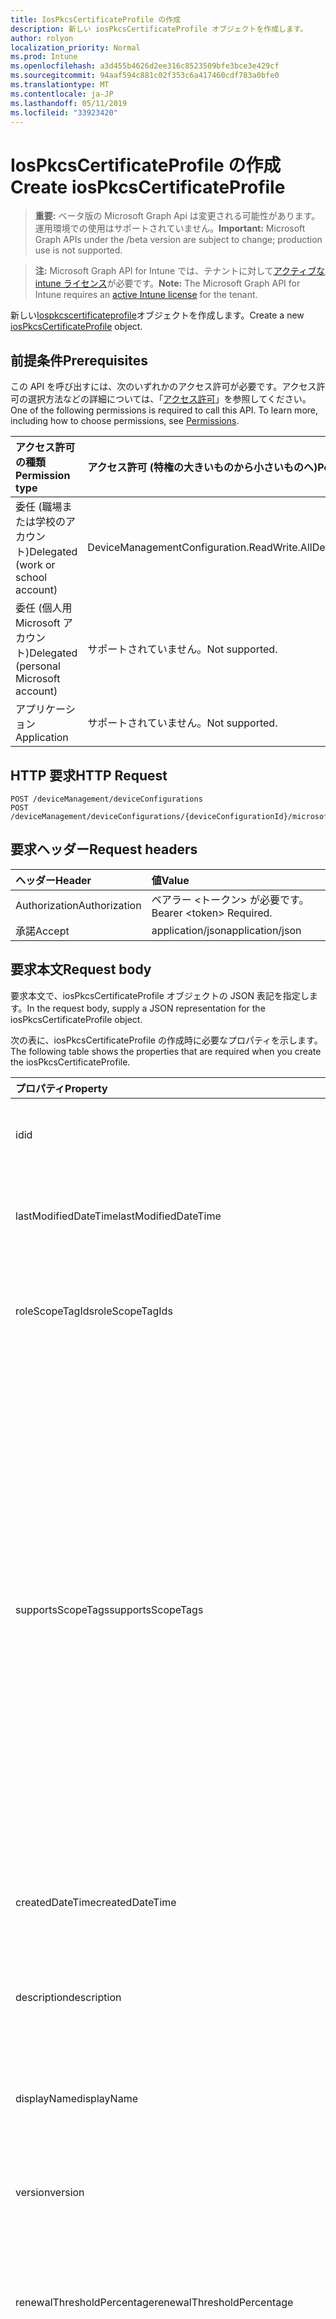 ```yaml
---
title: IosPkcsCertificateProfile の作成
description: 新しい iosPkcsCertificateProfile オブジェクトを作成します。
author: rolyon
localization_priority: Normal
ms.prod: Intune
ms.openlocfilehash: a3d455b4626d2ee316c8523509bfe3bce3e429cf
ms.sourcegitcommit: 94aaf594c881c02f353c6a417460cdf783a0bfe0
ms.translationtype: MT
ms.contentlocale: ja-JP
ms.lasthandoff: 05/11/2019
ms.locfileid: "33923420"
---
```

# <a name="create-iospkcscertificateprofile"></a><span data-ttu-id="7be09-103">IosPkcsCertificateProfile の作成</span><span class="sxs-lookup"><span data-stu-id="7be09-103">Create iosPkcsCertificateProfile</span></span>

> <span data-ttu-id="7be09-104">**重要:** ベータ版の Microsoft Graph Api は変更される可能性があります。運用環境での使用はサポートされていません。</span><span class="sxs-lookup"><span data-stu-id="7be09-104">**Important:** Microsoft Graph APIs under the /beta version are subject to change; production use is not supported.</span></span>

> <span data-ttu-id="7be09-105">**注:** Microsoft Graph API for Intune では、テナントに対して[アクティブな intune ライセンス](https://go.microsoft.com/fwlink/?linkid=839381)が必要です。</span><span class="sxs-lookup"><span data-stu-id="7be09-105">**Note:** The Microsoft Graph API for Intune requires an [active Intune license](https://go.microsoft.com/fwlink/?linkid=839381) for the tenant.</span></span>

<span data-ttu-id="7be09-106">新しい[Iospkcscertificateprofile](../resources/intune-deviceconfig-iospkcscertificateprofile.md)オブジェクトを作成します。</span><span class="sxs-lookup"><span data-stu-id="7be09-106">Create a new [iosPkcsCertificateProfile](../resources/intune-deviceconfig-iospkcscertificateprofile.md) object.</span></span>

## <a name="prerequisites"></a><span data-ttu-id="7be09-107">前提条件</span><span class="sxs-lookup"><span data-stu-id="7be09-107">Prerequisites</span></span>
<span data-ttu-id="7be09-p101">この API を呼び出すには、次のいずれかのアクセス許可が必要です。アクセス許可の選択方法などの詳細については、「[アクセス許可](/graph/permissions-reference)」を参照してください。</span><span class="sxs-lookup"><span data-stu-id="7be09-p101">One of the following permissions is required to call this API. To learn more, including how to choose permissions, see [Permissions](/graph/permissions-reference).</span></span>

|<span data-ttu-id="7be09-110">アクセス許可の種類</span><span class="sxs-lookup"><span data-stu-id="7be09-110">Permission type</span></span>|<span data-ttu-id="7be09-111">アクセス許可 (特権の大きいものから小さいものへ)</span><span class="sxs-lookup"><span data-stu-id="7be09-111">Permissions (from most to least privileged)</span></span>|
|:---|:---|
|<span data-ttu-id="7be09-112">委任 (職場または学校のアカウント)</span><span class="sxs-lookup"><span data-stu-id="7be09-112">Delegated (work or school account)</span></span>|<span data-ttu-id="7be09-113">DeviceManagementConfiguration.ReadWrite.All</span><span class="sxs-lookup"><span data-stu-id="7be09-113">DeviceManagementConfiguration.ReadWrite.All</span></span>|
|<span data-ttu-id="7be09-114">委任 (個人用 Microsoft アカウント)</span><span class="sxs-lookup"><span data-stu-id="7be09-114">Delegated (personal Microsoft account)</span></span>|<span data-ttu-id="7be09-115">サポートされていません。</span><span class="sxs-lookup"><span data-stu-id="7be09-115">Not supported.</span></span>|
|<span data-ttu-id="7be09-116">アプリケーション</span><span class="sxs-lookup"><span data-stu-id="7be09-116">Application</span></span>|<span data-ttu-id="7be09-117">サポートされていません。</span><span class="sxs-lookup"><span data-stu-id="7be09-117">Not supported.</span></span>|

## <a name="http-request"></a><span data-ttu-id="7be09-118">HTTP 要求</span><span class="sxs-lookup"><span data-stu-id="7be09-118">HTTP Request</span></span>
<!-- {
  "blockType": "ignored"
}
-->
``` http
POST /deviceManagement/deviceConfigurations
POST /deviceManagement/deviceConfigurations/{deviceConfigurationId}/microsoft.graph.windowsDomainJoinConfiguration/networkAccessConfigurations
```

## <a name="request-headers"></a><span data-ttu-id="7be09-119">要求ヘッダー</span><span class="sxs-lookup"><span data-stu-id="7be09-119">Request headers</span></span>
|<span data-ttu-id="7be09-120">ヘッダー</span><span class="sxs-lookup"><span data-stu-id="7be09-120">Header</span></span>|<span data-ttu-id="7be09-121">値</span><span class="sxs-lookup"><span data-stu-id="7be09-121">Value</span></span>|
|:---|:---|
|<span data-ttu-id="7be09-122">Authorization</span><span class="sxs-lookup"><span data-stu-id="7be09-122">Authorization</span></span>|<span data-ttu-id="7be09-123">ベアラー &lt;トークン&gt; が必要です。</span><span class="sxs-lookup"><span data-stu-id="7be09-123">Bearer &lt;token&gt; Required.</span></span>|
|<span data-ttu-id="7be09-124">承諾</span><span class="sxs-lookup"><span data-stu-id="7be09-124">Accept</span></span>|<span data-ttu-id="7be09-125">application/json</span><span class="sxs-lookup"><span data-stu-id="7be09-125">application/json</span></span>|

## <a name="request-body"></a><span data-ttu-id="7be09-126">要求本文</span><span class="sxs-lookup"><span data-stu-id="7be09-126">Request body</span></span>
<span data-ttu-id="7be09-127">要求本文で、iosPkcsCertificateProfile オブジェクトの JSON 表記を指定します。</span><span class="sxs-lookup"><span data-stu-id="7be09-127">In the request body, supply a JSON representation for the iosPkcsCertificateProfile object.</span></span>

<span data-ttu-id="7be09-128">次の表に、iosPkcsCertificateProfile の作成時に必要なプロパティを示します。</span><span class="sxs-lookup"><span data-stu-id="7be09-128">The following table shows the properties that are required when you create the iosPkcsCertificateProfile.</span></span>

|<span data-ttu-id="7be09-129">プロパティ</span><span class="sxs-lookup"><span data-stu-id="7be09-129">Property</span></span>|<span data-ttu-id="7be09-130">型</span><span class="sxs-lookup"><span data-stu-id="7be09-130">Type</span></span>|<span data-ttu-id="7be09-131">説明</span><span class="sxs-lookup"><span data-stu-id="7be09-131">Description</span></span>|
|:---|:---|:---|
|<span data-ttu-id="7be09-132">id</span><span class="sxs-lookup"><span data-stu-id="7be09-132">id</span></span>|<span data-ttu-id="7be09-133">文字列</span><span class="sxs-lookup"><span data-stu-id="7be09-133">String</span></span>|<span data-ttu-id="7be09-134">エンティティのキー。</span><span class="sxs-lookup"><span data-stu-id="7be09-134">Key of the entity.</span></span> <span data-ttu-id="7be09-135">[deviceConfiguration](../resources/intune-deviceconfig-deviceconfiguration.md) から継承します</span><span class="sxs-lookup"><span data-stu-id="7be09-135">Inherited from [deviceConfiguration](../resources/intune-deviceconfig-deviceconfiguration.md)</span></span>|
|<span data-ttu-id="7be09-136">lastModifiedDateTime</span><span class="sxs-lookup"><span data-stu-id="7be09-136">lastModifiedDateTime</span></span>|<span data-ttu-id="7be09-137">DateTimeOffset</span><span class="sxs-lookup"><span data-stu-id="7be09-137">DateTimeOffset</span></span>|<span data-ttu-id="7be09-138">オブジェクトの最終更新の DateTime。</span><span class="sxs-lookup"><span data-stu-id="7be09-138">DateTime the object was last modified.</span></span> <span data-ttu-id="7be09-139">[deviceConfiguration](../resources/intune-deviceconfig-deviceconfiguration.md) から継承します</span><span class="sxs-lookup"><span data-stu-id="7be09-139">Inherited from [deviceConfiguration](../resources/intune-deviceconfig-deviceconfiguration.md)</span></span>|
|<span data-ttu-id="7be09-140">roleScopeTagIds</span><span class="sxs-lookup"><span data-stu-id="7be09-140">roleScopeTagIds</span></span>|<span data-ttu-id="7be09-141">String collection</span><span class="sxs-lookup"><span data-stu-id="7be09-141">String collection</span></span>|<span data-ttu-id="7be09-142">このエンティティインスタンスの範囲タグのリスト。</span><span class="sxs-lookup"><span data-stu-id="7be09-142">List of Scope Tags for this Entity instance.</span></span> <span data-ttu-id="7be09-143">[deviceConfiguration](../resources/intune-deviceconfig-deviceconfiguration.md) から継承します</span><span class="sxs-lookup"><span data-stu-id="7be09-143">Inherited from [deviceConfiguration](../resources/intune-deviceconfig-deviceconfiguration.md)</span></span>|
|<span data-ttu-id="7be09-144">supportsScopeTags</span><span class="sxs-lookup"><span data-stu-id="7be09-144">supportsScopeTags</span></span>|<span data-ttu-id="7be09-145">Boolean</span><span class="sxs-lookup"><span data-stu-id="7be09-145">Boolean</span></span>|<span data-ttu-id="7be09-146">基になるデバイス構成がスコープタグの割り当てをサポートしているかどうかを示します。</span><span class="sxs-lookup"><span data-stu-id="7be09-146">Indicates whether or not the underlying Device Configuration supports the assignment of scope tags.</span></span> <span data-ttu-id="7be09-147">この値が false である場合、ScopeTags プロパティへの割り当ては許可されません。エンティティは、スコープを持つユーザーには表示されません。</span><span class="sxs-lookup"><span data-stu-id="7be09-147">Assigning to the ScopeTags property is not allowed when this value is false and entities will not be visible to scoped users.</span></span> <span data-ttu-id="7be09-148">これは Silverlight で作成された従来のポリシーに対して実行され、Azure ポータルでポリシーを削除して再作成することによって解決できます。</span><span class="sxs-lookup"><span data-stu-id="7be09-148">This occurs for Legacy policies created in Silverlight and can be resolved by deleting and recreating the policy in the Azure Portal.</span></span> <span data-ttu-id="7be09-149">このプロパティに値を設定するには、 SetExtrusionDirection メソッドを適用します。</span><span class="sxs-lookup"><span data-stu-id="7be09-149">This property is read-only.</span></span> <span data-ttu-id="7be09-150">[deviceConfiguration](../resources/intune-deviceconfig-deviceconfiguration.md) から継承します</span><span class="sxs-lookup"><span data-stu-id="7be09-150">Inherited from [deviceConfiguration](../resources/intune-deviceconfig-deviceconfiguration.md)</span></span>|
|<span data-ttu-id="7be09-151">createdDateTime</span><span class="sxs-lookup"><span data-stu-id="7be09-151">createdDateTime</span></span>|<span data-ttu-id="7be09-152">DateTimeOffset</span><span class="sxs-lookup"><span data-stu-id="7be09-152">DateTimeOffset</span></span>|<span data-ttu-id="7be09-153">オブジェクトが作成された DateTime。</span><span class="sxs-lookup"><span data-stu-id="7be09-153">DateTime the object was created.</span></span> <span data-ttu-id="7be09-154">[deviceConfiguration](../resources/intune-deviceconfig-deviceconfiguration.md) から継承します</span><span class="sxs-lookup"><span data-stu-id="7be09-154">Inherited from [deviceConfiguration](../resources/intune-deviceconfig-deviceconfiguration.md)</span></span>|
|<span data-ttu-id="7be09-155">description</span><span class="sxs-lookup"><span data-stu-id="7be09-155">description</span></span>|<span data-ttu-id="7be09-156">String</span><span class="sxs-lookup"><span data-stu-id="7be09-156">String</span></span>|<span data-ttu-id="7be09-157">管理者が指定した、デバイス構成についての説明。</span><span class="sxs-lookup"><span data-stu-id="7be09-157">Admin provided description of the Device Configuration.</span></span> <span data-ttu-id="7be09-158">[deviceConfiguration](../resources/intune-deviceconfig-deviceconfiguration.md) から継承します</span><span class="sxs-lookup"><span data-stu-id="7be09-158">Inherited from [deviceConfiguration](../resources/intune-deviceconfig-deviceconfiguration.md)</span></span>|
|<span data-ttu-id="7be09-159">displayName</span><span class="sxs-lookup"><span data-stu-id="7be09-159">displayName</span></span>|<span data-ttu-id="7be09-160">String</span><span class="sxs-lookup"><span data-stu-id="7be09-160">String</span></span>|<span data-ttu-id="7be09-161">管理者が指定した、デバイス構成の名前。</span><span class="sxs-lookup"><span data-stu-id="7be09-161">Admin provided name of the device configuration.</span></span> <span data-ttu-id="7be09-162">[deviceConfiguration](../resources/intune-deviceconfig-deviceconfiguration.md) から継承します</span><span class="sxs-lookup"><span data-stu-id="7be09-162">Inherited from [deviceConfiguration](../resources/intune-deviceconfig-deviceconfiguration.md)</span></span>|
|<span data-ttu-id="7be09-163">version</span><span class="sxs-lookup"><span data-stu-id="7be09-163">version</span></span>|<span data-ttu-id="7be09-164">Int32</span><span class="sxs-lookup"><span data-stu-id="7be09-164">Int32</span></span>|<span data-ttu-id="7be09-165">デバイス構成のバージョン。</span><span class="sxs-lookup"><span data-stu-id="7be09-165">Version of the device configuration.</span></span> <span data-ttu-id="7be09-166">[deviceConfiguration](../resources/intune-deviceconfig-deviceconfiguration.md) から継承します</span><span class="sxs-lookup"><span data-stu-id="7be09-166">Inherited from [deviceConfiguration](../resources/intune-deviceconfig-deviceconfiguration.md)</span></span>|
|<span data-ttu-id="7be09-167">renewalThresholdPercentage</span><span class="sxs-lookup"><span data-stu-id="7be09-167">renewalThresholdPercentage</span></span>|<span data-ttu-id="7be09-168">Int32</span><span class="sxs-lookup"><span data-stu-id="7be09-168">Int32</span></span>|<span data-ttu-id="7be09-169">証明書の更新しきい値の割合。</span><span class="sxs-lookup"><span data-stu-id="7be09-169">Certificate renewal threshold percentage.</span></span> <span data-ttu-id="7be09-170">有効な値は、 [Ioscertificateprofilebase](../resources/intune-deviceconfig-ioscertificateprofilebase.md)から継承された値 1 ~ 99 です。</span><span class="sxs-lookup"><span data-stu-id="7be09-170">Valid values 1 to 99 Inherited from [iosCertificateProfileBase](../resources/intune-deviceconfig-ioscertificateprofilebase.md)</span></span>|
|<span data-ttu-id="7be09-171">subjectNameFormat</span><span class="sxs-lookup"><span data-stu-id="7be09-171">subjectNameFormat</span></span>|[<span data-ttu-id="7be09-172">appleSubjectNameFormat</span><span class="sxs-lookup"><span data-stu-id="7be09-172">appleSubjectNameFormat</span></span>](../resources/intune-deviceconfig-applesubjectnameformat.md)|<span data-ttu-id="7be09-173">証明書のサブジェクト名の形式。</span><span class="sxs-lookup"><span data-stu-id="7be09-173">Certificate Subject Name Format.</span></span> <span data-ttu-id="7be09-174">[Ioscertificateprofilebase](../resources/intune-deviceconfig-ioscertificateprofilebase.md)から継承します。</span><span class="sxs-lookup"><span data-stu-id="7be09-174">Inherited from [iosCertificateProfileBase](../resources/intune-deviceconfig-ioscertificateprofilebase.md).</span></span> <span data-ttu-id="7be09-175">使用可能な値: `commonName`、`commonNameAsEmail`、`custom`、`commonNameIncludingEmail`、`commonNameAsIMEI`、`commonNameAsSerialNumber`。</span><span class="sxs-lookup"><span data-stu-id="7be09-175">Possible values are: `commonName`, `commonNameAsEmail`, `custom`, `commonNameIncludingEmail`, `commonNameAsIMEI`, `commonNameAsSerialNumber`.</span></span>|
|<span data-ttu-id="7be09-176">subjectAlternativeNameType</span><span class="sxs-lookup"><span data-stu-id="7be09-176">subjectAlternativeNameType</span></span>|[<span data-ttu-id="7be09-177">subjectAlternativeNameType</span><span class="sxs-lookup"><span data-stu-id="7be09-177">subjectAlternativeNameType</span></span>](../resources/intune-deviceconfig-subjectalternativenametype.md)|<span data-ttu-id="7be09-178">証明書のサブジェクトの別名の種類。</span><span class="sxs-lookup"><span data-stu-id="7be09-178">Certificate Subject Alternative Name type.</span></span> <span data-ttu-id="7be09-179">[Ioscertificateprofilebase](../resources/intune-deviceconfig-ioscertificateprofilebase.md)から継承します。</span><span class="sxs-lookup"><span data-stu-id="7be09-179">Inherited from [iosCertificateProfileBase](../resources/intune-deviceconfig-ioscertificateprofilebase.md).</span></span> <span data-ttu-id="7be09-180">可能な値は、`none`、`emailAddress`、`userPrincipalName`、`customAzureADAttribute`、`domainNameService` です。</span><span class="sxs-lookup"><span data-stu-id="7be09-180">Possible values are: `none`, `emailAddress`, `userPrincipalName`, `customAzureADAttribute`, `domainNameService`.</span></span>|
|<span data-ttu-id="7be09-181">certificateValidityPeriodValue</span><span class="sxs-lookup"><span data-stu-id="7be09-181">certificateValidityPeriodValue</span></span>|<span data-ttu-id="7be09-182">Int32</span><span class="sxs-lookup"><span data-stu-id="7be09-182">Int32</span></span>|<span data-ttu-id="7be09-183">証明書の有効期間の値。</span><span class="sxs-lookup"><span data-stu-id="7be09-183">Value for the Certificate Validity Period.</span></span> <span data-ttu-id="7be09-184">[Ioscertificateprofilebase](../resources/intune-deviceconfig-ioscertificateprofilebase.md)から継承します</span><span class="sxs-lookup"><span data-stu-id="7be09-184">Inherited from [iosCertificateProfileBase](../resources/intune-deviceconfig-ioscertificateprofilebase.md)</span></span>|
|<span data-ttu-id="7be09-185">certificateValidityPeriodScale</span><span class="sxs-lookup"><span data-stu-id="7be09-185">certificateValidityPeriodScale</span></span>|[<span data-ttu-id="7be09-186">certificateValidityPeriodScale</span><span class="sxs-lookup"><span data-stu-id="7be09-186">certificateValidityPeriodScale</span></span>](../resources/intune-deviceconfig-certificatevalidityperiodscale.md)|<span data-ttu-id="7be09-187">証明書の有効期間のスケール。</span><span class="sxs-lookup"><span data-stu-id="7be09-187">Scale for the Certificate Validity Period.</span></span> <span data-ttu-id="7be09-188">[Ioscertificateprofilebase](../resources/intune-deviceconfig-ioscertificateprofilebase.md)から継承します。</span><span class="sxs-lookup"><span data-stu-id="7be09-188">Inherited from [iosCertificateProfileBase](../resources/intune-deviceconfig-ioscertificateprofilebase.md).</span></span> <span data-ttu-id="7be09-189">可能な値は、`days`、`months`、`years` です。</span><span class="sxs-lookup"><span data-stu-id="7be09-189">Possible values are: `days`, `months`, `years`.</span></span>|
|<span data-ttu-id="7be09-190">certificationAuthority</span><span class="sxs-lookup"><span data-stu-id="7be09-190">certificationAuthority</span></span>|<span data-ttu-id="7be09-191">String</span><span class="sxs-lookup"><span data-stu-id="7be09-191">String</span></span>|<span data-ttu-id="7be09-192">PKCS 証明機関。</span><span class="sxs-lookup"><span data-stu-id="7be09-192">PKCS Certification Authority.</span></span>|
|<span data-ttu-id="7be09-193">certificationAuthorityName</span><span class="sxs-lookup"><span data-stu-id="7be09-193">certificationAuthorityName</span></span>|<span data-ttu-id="7be09-194">String</span><span class="sxs-lookup"><span data-stu-id="7be09-194">String</span></span>|<span data-ttu-id="7be09-195">PKCS 証明機関名。</span><span class="sxs-lookup"><span data-stu-id="7be09-195">PKCS Certification Authority Name.</span></span>|
|<span data-ttu-id="7be09-196">certificateTemplateName</span><span class="sxs-lookup"><span data-stu-id="7be09-196">certificateTemplateName</span></span>|<span data-ttu-id="7be09-197">String</span><span class="sxs-lookup"><span data-stu-id="7be09-197">String</span></span>|<span data-ttu-id="7be09-198">PKCS 証明書テンプレート名。</span><span class="sxs-lookup"><span data-stu-id="7be09-198">PKCS Certificate Template Name.</span></span>|
|<span data-ttu-id="7be09-199">subjectAlternativeNameFormatString</span><span class="sxs-lookup"><span data-stu-id="7be09-199">subjectAlternativeNameFormatString</span></span>|<span data-ttu-id="7be09-200">String</span><span class="sxs-lookup"><span data-stu-id="7be09-200">String</span></span>|<span data-ttu-id="7be09-201">AAD 属性を定義するカスタム文字列。</span><span class="sxs-lookup"><span data-stu-id="7be09-201">Custom String that defines the AAD Attribute.</span></span>|



## <a name="response"></a><span data-ttu-id="7be09-202">応答</span><span class="sxs-lookup"><span data-stu-id="7be09-202">Response</span></span>
<span data-ttu-id="7be09-203">成功した場合、このメソッド`201 Created`は応答コードと、応答本文で[Iospkcscertificateprofile](../resources/intune-deviceconfig-iospkcscertificateprofile.md)オブジェクトを返します。</span><span class="sxs-lookup"><span data-stu-id="7be09-203">If successful, this method returns a `201 Created` response code and a [iosPkcsCertificateProfile](../resources/intune-deviceconfig-iospkcscertificateprofile.md) object in the response body.</span></span>

## <a name="example"></a><span data-ttu-id="7be09-204">例</span><span class="sxs-lookup"><span data-stu-id="7be09-204">Example</span></span>

### <a name="request"></a><span data-ttu-id="7be09-205">要求</span><span class="sxs-lookup"><span data-stu-id="7be09-205">Request</span></span>
<span data-ttu-id="7be09-206">以下は、要求の例です。</span><span class="sxs-lookup"><span data-stu-id="7be09-206">Here is an example of the request.</span></span>
``` http
POST https://graph.microsoft.com/beta/deviceManagement/deviceConfigurations
Content-type: application/json
Content-length: 761

{
  "@odata.type": "#microsoft.graph.iosPkcsCertificateProfile",
  "roleScopeTagIds": [
    "Role Scope Tag Ids value"
  ],
  "supportsScopeTags": true,
  "description": "Description value",
  "displayName": "Display Name value",
  "version": 7,
  "renewalThresholdPercentage": 10,
  "subjectNameFormat": "commonNameAsEmail",
  "subjectAlternativeNameType": "emailAddress",
  "certificateValidityPeriodValue": 14,
  "certificateValidityPeriodScale": "months",
  "certificationAuthority": "Certification Authority value",
  "certificationAuthorityName": "Certification Authority Name value",
  "certificateTemplateName": "Certificate Template Name value",
  "subjectAlternativeNameFormatString": "Subject Alternative Name Format String value"
}
```

### <a name="response"></a><span data-ttu-id="7be09-207">応答</span><span class="sxs-lookup"><span data-stu-id="7be09-207">Response</span></span>
<span data-ttu-id="7be09-p115">以下は、応答の例です。注:簡潔にするために、ここに示す応答オブジェクトは切り詰められている場合があります。すべてのプロパティは実際の呼び出しから返されます。</span><span class="sxs-lookup"><span data-stu-id="7be09-p115">Here is an example of the response. Note: The response object shown here may be truncated for brevity. All of the properties will be returned from an actual call.</span></span>
``` http
HTTP/1.1 201 Created
Content-Type: application/json
Content-Length: 933

{
  "@odata.type": "#microsoft.graph.iosPkcsCertificateProfile",
  "id": "ed0264dd-64dd-ed02-dd64-02eddd6402ed",
  "lastModifiedDateTime": "2017-01-01T00:00:35.1329464-08:00",
  "roleScopeTagIds": [
    "Role Scope Tag Ids value"
  ],
  "supportsScopeTags": true,
  "createdDateTime": "2017-01-01T00:02:43.5775965-08:00",
  "description": "Description value",
  "displayName": "Display Name value",
  "version": 7,
  "renewalThresholdPercentage": 10,
  "subjectNameFormat": "commonNameAsEmail",
  "subjectAlternativeNameType": "emailAddress",
  "certificateValidityPeriodValue": 14,
  "certificateValidityPeriodScale": "months",
  "certificationAuthority": "Certification Authority value",
  "certificationAuthorityName": "Certification Authority Name value",
  "certificateTemplateName": "Certificate Template Name value",
  "subjectAlternativeNameFormatString": "Subject Alternative Name Format String value"
}
```




